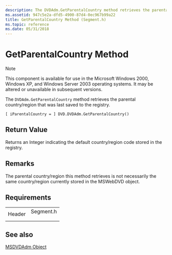 ```yaml
---
description: The DVDAdm.GetParentalCountry method retrieves the parental country/region that was last saved to the registry.
ms.assetid: 947c5e2a-dfd5-4900-87d4-0ec967b99a22
title: GetParentalCountry Method (Segment.h)
ms.topic: reference
ms.date: 05/31/2018
---
```


# GetParentalCountry Method

> [!Note]  
> This component is available for use in the Microsoft Windows 2000, Windows XP, and Windows Server 2003 operating systems. It may be altered or unavailable in subsequent versions.

 

The `DVDAdm.GetParentalCountry` method retrieves the parental country/region that was last saved to the registry.

``` syntax
[ iParentalCountry = ] DVD.DVDAdm.GetParentalCountry()
```

## Return Value

Returns an Integer indicating the default country/region code stored in the registry.

## Remarks

The parental country/region this method retrieves is not necessarily the same country/region currently stored in the MSWebDVD object.

## Requirements



|                   |                                                                                      |
|-------------------|--------------------------------------------------------------------------------------|
| Header<br/> | <dl> <dt>Segment.h</dt> </dl> |



## See also

<dl> <dt>

[MSDVDAdm Object](msdvdadm-object.md)
</dt> </dl>

 

 




